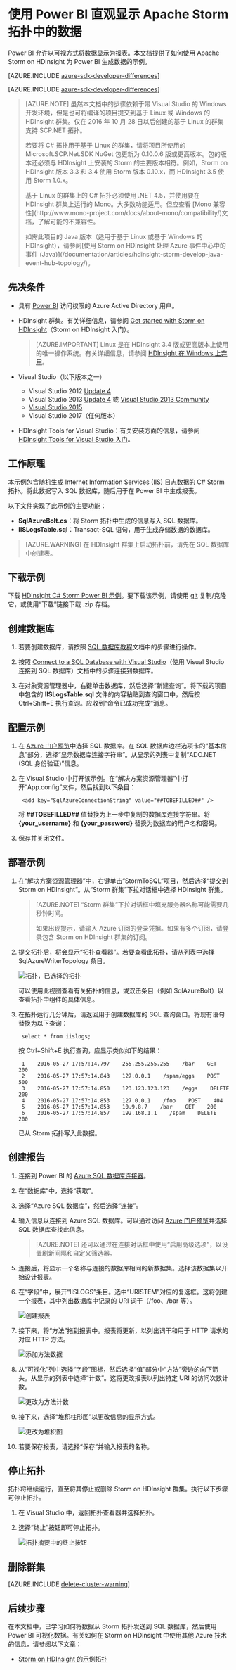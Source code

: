 <properties
    pageTitle="将 Apache Storm 与 Power BI 配合使用 | Azure"
    description="使用 HDInsight 中 Apache Storm 群集上运行的 C# 拓扑中的数据创建 Power BI 报表。"
    services="hdinsight"
    documentationcenter=""
    author="Blackmist"
    manager="jhubbard"
    editor="cgronlun"
    tags="azure-portal" />
<tags
    ms.assetid="36fe3b9c-5232-4464-8d75-95403b6da7a1"
    ms.service="hdinsight"
    ms.devlang="dotnet"
    ms.topic="article"
    ms.tgt_pltfrm="na"
    ms.workload="big-data"
    ms.date="03/01/2017"
    wacn.date="03/31/2017"
    ms.author="larryfr" />

# 使用 Power BI 直观显示 Apache Storm 拓扑中的数据

Power BI 允许以可视方式将数据显示为报表。本文档提供了如何使用 Apache Storm on HDInsight 为 Power BI 生成数据的示例。

[AZURE.INCLUDE [azure-sdk-developer-differences](../../includes/azure-sdk-developer-differences.md)]


[AZURE.INCLUDE [azure-sdk-developer-differences](../../includes/azure-visual-studio-login-guide.md)]

> [AZURE.NOTE]
虽然本文档中的步骤依赖于带 Visual Studio 的 Windows 开发环境，但是也可将编译的项目提交到基于 Linux 或 Windows 的 HDInsight 群集。仅在 2016 年 10 月 28 日以后创建的基于 Linux 的群集支持 SCP.NET 拓扑。
> <p> 
> 若要将 C# 拓扑用于基于 Linux 的群集，请将项目所使用的 Microsoft.SCP.Net.SDK NuGet 包更新为 0.10.0.6 版或更高版本。包的版本还必须与 HDInsight 上安装的 Storm 的主要版本相符。例如，Storm on HDInsight 版本 3.3 和 3.4 使用 Storm 版本 0.10.x，而 HDInsight 3.5 使用 Storm 1.0.x。
> <p> 
> 基于 Linux 的群集上的 C# 拓扑必须使用 .NET 4.5，并使用要在 HDInsight 群集上运行的 Mono。大多数功能适用。但应查看 [Mono 兼容性](http://www.mono-project.com/docs/about-mono/compatibility/)文档，了解可能的不兼容性。
> 
> <p>如需此项目的 Java 版本（适用于基于 Linux 或基于 Windows 的 HDInsight），请参阅[使用 Storm on HDInsight 处理 Azure 事件中心中的事件 (Java)](/documentation/articles/hdinsight-storm-develop-java-event-hub-topology/)。

## 先决条件

* 具有 [Power BI](https://powerbi.com) 访问权限的 Azure Active Directory 用户。
* HDInsight 群集。有关详细信息，请参阅 [Get started with Storm on HDInsight](/documentation/articles/hdinsight-apache-storm-tutorial-get-started-linux/)（Storm on HDInsight 入门）。

    > [AZURE.IMPORTANT]
    Linux 是在 HDInsight 3.4 版或更高版本上使用的唯一操作系统。有关详细信息，请参阅 [HDInsight 在 Windows 上弃用](/documentation/articles/hdinsight-component-versioning/#hdi-version-32-and-33-nearing-deprecation-date)。

* Visual Studio（以下版本之一）
  
    * Visual Studio 2012 [Update 4](http://www.microsoft.com/download/details.aspx?id=39305)
    * Visual Studio 2013 [Update 4](http://www.microsoft.com/download/details.aspx?id=44921) 或 [Visual Studio 2013 Community](http://download.microsoft.com/download/7/1/B/71BA74D8-B9A0-4E6C-9159-A8335D54437E/vs_community.exe)
    * [Visual Studio 2015](https://www.visualstudio.com/downloads/download-visual-studio-vs.aspx)
    * Visual Studio 2017（任何版本）

* HDInsight Tools for Visual Studio：有关安装方面的信息，请参阅 [HDInsight Tools for Visual Studio 入门](/documentation/articles/hdinsight-hadoop-visual-studio-tools-get-started/)。

## 工作原理

本示例包含随机生成 Internet Information Services (IIS) 日志数据的 C# Storm 拓扑。将此数据写入 SQL 数据库，随后用于在 Power BI 中生成报表。

以下文件实现了此示例的主要功能：

* **SqlAzureBolt.cs**：将 Storm 拓扑中生成的信息写入 SQL 数据库。
* **IISLogsTable.sql**：Transact-SQL 语句，用于生成存储数据的数据库。

> [AZURE.WARNING]
在 HDInsight 群集上启动拓扑前，请先在 SQL 数据库中创建表。

## 下载示例

下载 [HDInsight C# Storm Power BI 示例](https://github.com/Azure-Samples/hdinsight-dotnet-storm-powerbi)。要下载该示例，请使用 [git](http://git-scm.com/) 复制/克隆它，或使用“下载”链接下载 .zip 存档。

## 创建数据库

1. 若要创建数据库，请按照 [SQL 数据库教程](/documentation/articles/sql-database-get-started/)文档中的步骤进行操作。

2. 按照 [Connect to a SQL Database with Visual Studio](/documentation/articles/sql-database-connect-query/)（使用 Visual Studio 连接到 SQL 数据库）文档中的步骤连接到数据库。

3. 在对象资源管理器中，右键单击数据库，然后选择“新建查询”。将下载的项目中包含的 **IISLogsTable.sql** 文件的内容粘贴到查询窗口中，然后按 Ctrl+Shift+E 执行查询。应收到“命令已成功完成”消息。

## 配置示例

1. 在 [Azure 门户预览](https://portal.azure.cn)中选择 SQL 数据库。在 SQL 数据库边栏选项卡的“基本信息”部分，选择“显示数据库连接字符串”。从显示的列表中复制“ADO.NET (SQL 身份验证)”信息。

2. 在 Visual Studio 中打开该示例。在“解决方案资源管理器”中打开“App.config”文件，然后找到以下条目：
   
        <add key="SqlAzureConnectionString" value="##TOBEFILLED##" />
   
    将 **##TOBEFILLED##** 值替换为上一步中复制的数据库连接字符串。将 **{your\_username}** 和 **{your\_password}** 替换为数据库的用户名和密码。

3. 保存并关闭文件。

## 部署示例

1. 在“解决方案资源管理器”中，右键单击“StormToSQL”项目，然后选择“提交到 Storm on HDInsight”。从“Storm 群集”下拉对话框中选择 HDInsight 群集。
   
    > [AZURE.NOTE]
    “Storm 群集”下拉对话框中填充服务器名称可能需要几秒钟时间。
    > <p> 
    > 如果出现提示，请输入 Azure 订阅的登录凭据。如果有多个订阅，请登录包含 Storm on HDInsight 群集的订阅。

2. 提交拓扑后，将会显示“拓扑查看器”。若要查看此拓扑，请从列表中选择 SqlAzureWriterTopology 条目。
   
    ![拓扑，已选择的拓扑](./media/hdinsight-storm-power-bi-topology/topologyview.png)  
   
    可以使用此视图查看有关拓扑的信息，或双击条目（例如 SqlAzureBolt）以查看拓扑中组件的具体信息。

3. 在拓扑运行几分钟后，请返回用于创建数据库的 SQL 查询窗口。将现有语句替换为以下查询：
   
        select * from iislogs;
   
    按 Ctrl+Shift+E 执行查询，应显示类似如下的结果：
   
        1    2016-05-27 17:57:14.797    255.255.255.255    /bar    GET    200
        2    2016-05-27 17:57:14.843    127.0.0.1    /spam/eggs    POST    500
        3    2016-05-27 17:57:14.850    123.123.123.123    /eggs    DELETE    200
        4    2016-05-27 17:57:14.853    127.0.0.1    /foo    POST    404
        5    2016-05-27 17:57:14.853    10.9.8.7    /bar    GET    200
        6    2016-05-27 17:57:14.857    192.168.1.1    /spam    DELETE    200
   
    已从 Storm 拓扑写入此数据。

## 创建报告

1. 连接到 Power BI 的 [Azure SQL 数据库连接器](https://app.powerbi.com/getdata/bigdata/azure-sql-database-with-live-connect)。

2. 在“数据库”中，选择“获取”。

3. 选择“Azure SQL 数据库”，然后选择“连接”。

4. 输入信息以连接到 Azure SQL 数据库。可以通过访问 [Azure 门户预览](https://portal.azure.cn)并选择 SQL 数据库查找此信息。
   
    > [AZURE.NOTE]
    还可以通过在连接对话框中使用“启用高级选项”，以设置刷新间隔和自定义筛选器。
 
5. 连接后，将显示一个名称与连接的数据库相同的新数据集。选择该数据集以开始设计报表。

6. 在“字段”中，展开“IISLOGS”条目。选中“URISTEM”对应的复选框。这将创建一个报表，其中列出数据库中记录的 URI 词干（/foo、/bar 等）。
   
    ![创建报表](./media/hdinsight-storm-power-bi-topology/createreport.png)  

7. 接下来，将“方法”拖到报表中。报表将更新，以列出词干和用于 HTTP 请求的对应 HTTP 方法。
   
    ![添加方法数据](./media/hdinsight-storm-power-bi-topology/uristemandmethod.png)

8. 从“可视化”列中选择“字段”图标，然后选择“值”部分中“方法”旁边的向下箭头。从显示的列表中选择“计数”。这将更改报表以列出特定 URI 的访问次数计数。
   
    ![更改为方法计数](./media/hdinsight-storm-power-bi-topology/count.png)  

9. 接下来，选择“堆积柱形图”以更改信息的显示方式。
   
    ![更改为堆积图](./media/hdinsight-storm-power-bi-topology/stackedcolumn.png)  

10. 若要保存报表，请选择“保存”并输入报表的名称。

## 停止拓扑

拓扑将继续运行，直至将其停止或删除 Storm on HDInsight 群集。执行以下步骤可停止拓扑。

1. 在 Visual Studio 中，返回拓扑查看器并选择拓扑。

2. 选择“终止”按钮即可停止拓扑。
   
    ![拓扑摘要中的终止按钮](./media/hdinsight-storm-power-bi-topology/killtopology.png)

## 删除群集

[AZURE.INCLUDE [delete-cluster-warning](../../includes/hdinsight-delete-cluster-warning.md)]

## 后续步骤

在本文档中，已学习如何将数据从 Storm 拓扑发送到 SQL 数据库，然后使用 Power BI 可视化数据。有关如何在 Storm on HDInsight 中使用其他 Azure 技术的信息，请参阅以下文章：

* [Storm on HDInsight 的示例拓扑](/documentation/articles/hdinsight-storm-example-topology/)

<!---HONumber=Mooncake_0327_2017-->
<!--Update_Description: wording update-->